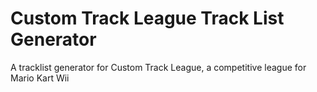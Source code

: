 # Custom Track League Track List Generator
A tracklist generator for Custom Track League, a competitive league for Mario Kart Wii
